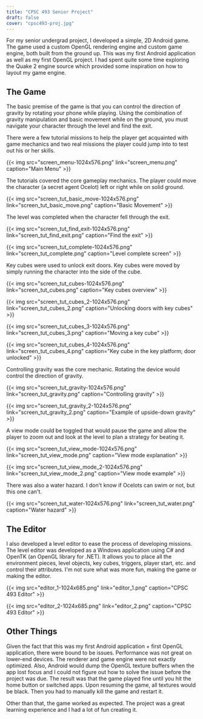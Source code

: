 ```yaml
---
title: "CPSC 493 Senior Project"
draft: false
cover: "cpsc493-proj.jpg"
---
```


For my senior undergrad project, I developed a simple, 2D Android game. The game used a custom OpenGL rendering engine and custom game engine, both built from the ground up. This was my first Android application as well as my first OpenGL project. I had spent quite some time exploring the Quake 2 engine source which provided some inspiration on how to layout my game engine.

## The Game

The basic premise of the game is that you can control the direction of gravity by rotating your phone while playing. Using the combination of gravity manipulation and basic movement while on the ground, you must navigate your character through the level and find the exit.

There were a few tutorial missions to help the player get acquainted with game mechanics and two real missions the player could jump into to test out his or her skills.

{{< img src="screen_menu-1024x576.png" link="screen_menu.png" caption="Main Menu" >}}

The tutorials covered the core gameplay mechanics. The player could move the character (a secret agent Ocelot) left or right while on solid ground.

{{< img src="screen_tut_basic_move-1024x576.png" link="screen_tut_basic_move.png" caption="Basic Movement" >}}

The level was completed when the character fell through the exit.

{{< img src="screen_tut_find_exit-1024x576.png" link="screen_tut_find_exit.png" caption="Find the exit" >}}

{{< img src="screen_tut_complete-1024x576.png" link="screen_tut_complete.png" caption="Level complete screen" >}}

Key cubes were used to unlock exit doors. Key cubes were moved by simply running the character into the side of the cube.

{{< img src="screen_tut_cubes-1024x576.png" link="screen_tut_cubes.png" caption="Key cubes overview" >}}

{{< img src="screen_tut_cubes_2-1024x576.png" link="screen_tut_cubes_2.png" caption="Unlocking doors with key cubes" >}}

{{< img src="screen_tut_cubes_3-1024x576.png" link="screen_tut_cubes_3.png" caption="Moving a key cube" >}}

{{< img src="screen_tut_cubes_4-1024x576.png" link="screen_tut_cubes_4.png" caption="Key cube in the key platform; door unlocked" >}}

Controlling gravity was the core mechanic. Rotating the device would control the direction of gravity.

{{< img src="screen_tut_gravity-1024x576.png" link="screen_tut_gravity.png" caption="Controlling gravity" >}}

{{< img src="screen_tut_gravity_2-1024x576.png" link="screen_tut_gravity_2.png" caption="Example of upside-down gravity" >}}

A view mode could be toggled that would pause the game and allow the player to zoom out and look at the level to plan a strategy for beating it.

{{< img src="screen_tut_view_mode-1024x576.png" link="screen_tut_view_mode.png" caption="View mode explanation" >}}

{{< img src="screen_tut_view_mode_2-1024x576.png" link="screen_tut_view_mode_2.png" caption="View mode example" >}}

There was also a water hazard. I don't know if Ocelots can swim or not, but this one can't.

{{< img src="screen_tut_water-1024x576.png" link="screen_tut_water.png" caption="Water hazard" >}}

## The Editor

I also developed a level editor to ease the process of developing missions. The level editor was developed as a Windows application using C# and OpenTK (an OpenGL library for .NET). It allows you to place all the environment pieces, level objects, key cubes, triggers, player start, etc. and control their attributes. I'm not sure what was more fun, making the game or making the editor.

{{< img src="editor_1-1024x685.png" link="editor_1.png" caption="CPSC 493 Editor" >}}

{{< img src="editor_2-1024x685.png" link="editor_2.png" caption="CPSC 493 Editor" >}}

## Other Things

Given the fact that this was my first Android application + first OpenGL application, there were bound to be issues. Performance was not great on lower-end devices. The renderer and game engine were not exactly optimized. Also, Android would dump the OpenGL texture buffers when the app lost focus and I could not figure out how to solve the issue before the project was due. The result was that the game played fine until you hit the home button or switched apps. Upon resuming the game, all textures would be black. Then you had to manually kill the game and restart it.

Other than that, the game worked as expected. The project was a great learning experience and I had a lot of fun creating it.